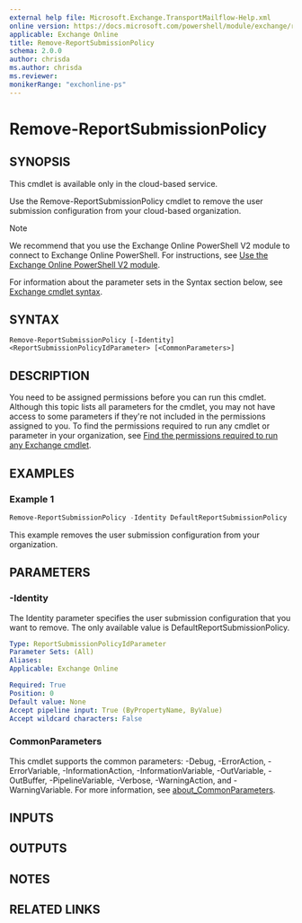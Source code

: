 ```yaml
---
external help file: Microsoft.Exchange.TransportMailflow-Help.xml
online version: https://docs.microsoft.com/powershell/module/exchange/remove-reportsubmissionpolicy
applicable: Exchange Online
title: Remove-ReportSubmissionPolicy
schema: 2.0.0
author: chrisda
ms.author: chrisda
ms.reviewer:
monikerRange: "exchonline-ps"
---
```


# Remove-ReportSubmissionPolicy

## SYNOPSIS
This cmdlet is available only in the cloud-based service.

Use the Remove-ReportSubmissionPolicy cmdlet to remove the user submission configuration from your cloud-based organization.

> [!NOTE]
> We recommend that you use the Exchange Online PowerShell V2 module to connect to Exchange Online PowerShell. For instructions, see [Use the Exchange Online PowerShell V2 module](https://docs.microsoft.com/powershell/exchange/exchange-online/exchange-online-powershell-v2/exchange-online-powershell-v2).

For information about the parameter sets in the Syntax section below, see [Exchange cmdlet syntax](https://docs.microsoft.com/powershell/exchange/exchange-server/exchange-cmdlet-syntax).

## SYNTAX

```
Remove-ReportSubmissionPolicy [-Identity] <ReportSubmissionPolicyIdParameter> [<CommonParameters>]
```

## DESCRIPTION
You need to be assigned permissions before you can run this cmdlet. Although this topic lists all parameters for the cmdlet, you may not have access to some parameters if they're not included in the permissions assigned to you. To find the permissions required to run any cmdlet or parameter in your organization, see [Find the permissions required to run any Exchange cmdlet](https://docs.microsoft.com/powershell/exchange/exchange-server/find-exchange-cmdlet-permissions).

## EXAMPLES

### Example 1
```powershell
Remove-ReportSubmissionPolicy -Identity DefaultReportSubmissionPolicy
```

This example removes the user submission configuration from your organization.

## PARAMETERS

### -Identity
The Identity parameter specifies the user submission configuration that you want to remove. The only available value is DefaultReportSubmissionPolicy.

```yaml
Type: ReportSubmissionPolicyIdParameter
Parameter Sets: (All)
Aliases:
Applicable: Exchange Online

Required: True
Position: 0
Default value: None
Accept pipeline input: True (ByPropertyName, ByValue)
Accept wildcard characters: False
```

### CommonParameters
This cmdlet supports the common parameters: -Debug, -ErrorAction, -ErrorVariable, -InformationAction, -InformationVariable, -OutVariable, -OutBuffer, -PipelineVariable, -Verbose, -WarningAction, and -WarningVariable. For more information, see [about_CommonParameters](https://go.microsoft.com/fwlink/p/?LinkID=113216).

## INPUTS

###  

## OUTPUTS

###  

## NOTES

## RELATED LINKS
